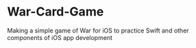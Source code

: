 # War-Card-Game
Making a simple game of War for iOS to practice Swift and other components of iOS app development
